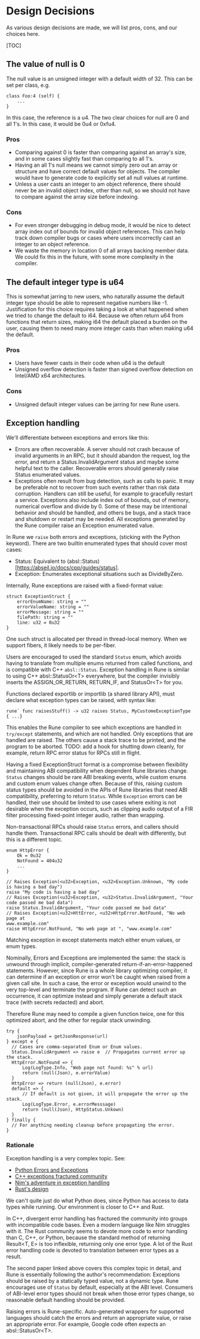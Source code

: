# Design Decisions
As various design decisions are made, we will list pros, cons, and our choices
here.

[TOC]

## The value of null is 0
The null value is an unsigned integer with a default width of 32.  This can be
set per class, e.g.

```rune
class Foo:4 (self) {
    ...
}
```
In this case, the reference is a u4.  The two clear choices for null are 0 and
all 1's.  In this case, it would be 0u4 or 0xfu4.

### Pros
* Comparing against 0 is faster than comparing against an array's size, and in
  some cases slightly fast than comparing to all 1's.
* Having an all 1's null means we cannot simply zero out an array or structure
  and have correct default values for objects.  The compiler would have to
  generate code to explicitly set all null values at runtime.
* Unless a user casts an integer to am object reference, there should never be
  an invalid object index, other than null, so we should not have to compare
  against the array size before indexing.

### Cons
* For even stronger debugging in debug mode, it would be nice to detect array
  index out of bounds for invalid object references.  This can help track down
  compiler bugs or cases where users incorrectly cast an integer to an object
  reference.
* We waste the memory in location 0 of all arrays backing member data.  We could
  fix this in the future, with some more complexity in the compiler.

## The default integer type is u64
This is somewhat jarring to new users, who naturally assume the default integer
type should be able to represent negative numbers like -1.  Justification for
this choice requires taking a look at what happened when we tried to change the
default to i64.  Because we often return u64 from functions that return sizes,
making i64 the default placed a burden on the user, causing them to need many
more integer casts than when making u64 the default.

### Pros
* Users have fewer casts in their code when u64 is the default
* Unsigned overflow detection is faster than signed overflow detection on
  Intel/AMD x64 architectures.

### Cons
* Unsigned default integer values can be jarring for new Rune users.

## Exception handling

We'll differentiate between exceptions and errors like this:

*   Errors are often recoverable. A server should not crash because of invalid
    arguments in an RPC, but it should abandon the request, log the error, and
    return a Status.InvalidArgument status and maybe some helpful text to the
    caller. Recoverable errors should generally raise Status enumerated values.
*   Exceptions often result from bug detection, such as calls to panic. It may
    be preferable not to recover from such events rather than risk data
    corruption. Handlers can still be useful, for example to gracefully restart
    a service. Exceptions also include index out of bounds, out of memory,
    numerical overflow and divide by 0. Some of these may be intentional
    behavior and should be handled, and others be bugs, and a stack trace and
    shutdown or restart may be needed. All exceptions generated by the Rune
    compiler raise an Exception enumerated value.

In Rune we `raise` both errors and exceptions, (sticking with the Python
keyword). There are two builtin enumerated types that should cover most cases:

*   Status: Equivalent to
    (absl::Status)[https://abseil.io/docs/cpp/guides/status].
*   Exception: Enumerates exceptional situations such as DivideByZero.

Internally, Rune exceptions are raised with a fixed-format value:

```rune
struct ExceptionStruct {
    errorEnumName: string = ""
    errorValueName: string = ""
    errorMessage: string = ""
    filePath: string = ""
    line: u32 = 0u32
}
```

One such struct is allocated per thread in thread-local memory.  When we support
fibers, it likely needs to be per-fiber.

Users are encouraged to used the standard `Status` enum, which avoids having to
translate from multiple enums returned from called functions, and is compatible
with C++ `absl::Status`. Exception handling in Rune is similar to using C++
absl::StatusOr\<T\> everywhere, but the compiler invisibly inserts the
ASSIGN\_OR\_RETURN, RETURN\_IF, and StatusOr\<T\> for you.

Functions declared exportlib or importlib (a shared library API), must declare
what exception types can be raised, with syntax like:

``rune` func raisesStuff() -> u32 raises Status, MyCustomeExceptionType { ...}``

This enables the Rune compiler to see which exceptions are handled in
`try/except` statements, and which are not handled. Only exceptions that are
handled are raised. The others cause a stack trace to be printed, and the
program to be aborted. TODO: add a hook for shutting down cleanly, for example,
return RPC error status for RPCs still in flight.

Having a fixed ExceptionStruct format is a compromise between flexibility and
maintaining ABI compatibility when dependent Rune libraries change. `Status`
changes should be rare ABI breaking events, while custom enums and custom enum
values change often. Because of this, raising custom status types should be
avoided in the APIs of Rune libraries that need ABI compatibility, preferring to
return `Status`. While `Exception` errors can be handled, their use should be
limited to use cases where exiting is not desirable when the exception occurs,
such as clipping audio output of a FIR filter processing fixed-point integer
audio, rather than wrapping.

Non-transactional RPCs should raise `Status` errors, and callers should handle
them. Transactional RPC calls should be dealt with differently, but this is a
different topic.

```rune
enum HttpError {
    Ok = 0u32
    NotFound = 404u32
    ...
}

// Raises Exception(<u32>Exception, <u32>Exception.Unknown, "My code is having a bad day")
raise "My code is having a bad day"
// Raises Exception(<u32>Exception, <u32>Status.InvalidArgument, "Your code passed me bad data")
raise Status.InvalidArgument, "Your code passed me bad data"
// Raises Exception(<u32>HttError, <u32>HttpError.NotFound, "No web page at
www.example.com"
raise HttpError.NotFound, "No web page at ", "www.example.com"
```

Matching exception in except statements match either enum values, or enum types.

Nominally, Errors and Exceptions are implemented the same: the stack is unwound
through implicit, compiler-generated return-if-an-error-happened statements.
However, since Rune is a whole library optimizing compiler, it can determine if
an exception or error won't be caught when raised from a given call site. In
such a case, the error or exception would unwind to the very top-level and
terminate the program. If Rune can detect such an occurrence, it can optimize
instead and simply generate a default stack trace (with secrets redacted) and
abort.

Therefore Rune may need to compile a given function twice, one for this
optimized abort, and the other for regular stack unwinding.

```rune
try {
    jsonPayload = getJsonResponse(url)
} except e {
  // Cases are comma-separated Enum or Enum values.
  Status.InvalidArgument => raise e  // Propagates current error up the stack.
  HttpError.NotFound => {
      Log(LogType.Info, "Web page not found: %s" % url)
      return (null(Json), e.errorValue)
  }
  HttpError => return (null(Json), e.error)
  default => {
      // If default is not given, it will propagate the error up the stack.
      Log(LogType.Error, e.errorMesssage)
      return (null(Json), HttpStatus.Unkown)
  }
} finally {
  // For anything needing cleanup before propagating the error.
}
```

### Rationale

Exception handling is a very complex topic. See:

*   [Python Errors and Exceptions](https://docs.python.org/3/tutorial/errors.html)
*   [C++ exceptions fractured community](https://www.open-std.org/jtc1/sc22/wg21/docs/papers/2018/p0709r0.pdf)
*   [Nim's adventure in exception handling](https://status-im.github.io/nim-style-guide/errors.html)
*   [Rust's design](https://www.lpalmieri.com/posts/error-handling-rust/)

We can't quite just do what Python does, since Python has access to data types
while running.  Our environment is closer to C++ and Rust.

In C++, divergent error handling has fractured the community into
groups with incompatible code bases. Even a modern language like Nim struggles
with it. The Rust community seems to devote more code to error handling than C,
C++, or Python, because the standard method of returning Result\<T, E\> is too
inflexible, returning only one error type. A lot of the Rust error handling code
is devoted to translation between error types as a result.

The second paper linked above covers this complex topic in detail, and Rune is
essentially following the author's recommendation: Exceptions should be raised
by a statically typed value, not a dynamic type. Rune encourages use of `Status`
by default, especially at the ABI level. Consumers of ABI-level error types
should not break when those error types change, so reasonable default handling
should be provided.

Raising errors is Rune-specific.  Auto-generated wrappers for supported
languages should catch the errors and return an appropriate value, or raise an
appropriate error.  For example, Google code often expects an
absl::StatusOr\<T\>.
